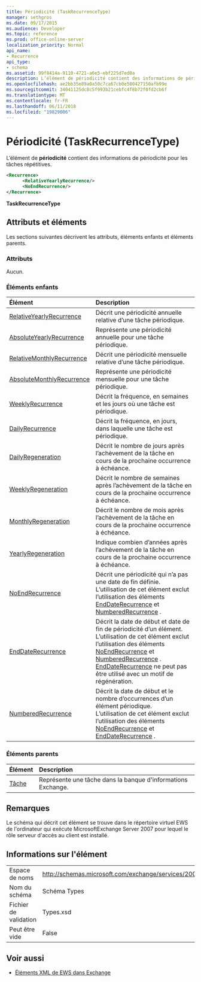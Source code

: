 ```yaml
---
title: Périodicité (TaskRecurrenceType)
manager: sethgros
ms.date: 09/17/2015
ms.audience: Developer
ms.topic: reference
ms.prod: office-online-server
localization_priority: Normal
api_name:
- Recurrence
api_type:
- schema
ms.assetid: 99f8414a-9110-4721-a6e5-ebf225d7ed0a
description: L’élément de périodicité contient des informations de périodicité pour les tâches répétitives.
ms.openlocfilehash: ae2bb35e89a0a50c7ca67cb0e580427150afb99e
ms.sourcegitcommit: 34041125dc8c5f993b21cebfc4f8b72f0fd2cb6f
ms.translationtype: MT
ms.contentlocale: fr-FR
ms.lasthandoff: 06/11/2018
ms.locfileid: "19829006"
---
```

# <a name="recurrence-taskrecurrencetype"></a>Périodicité (TaskRecurrenceType)

L’élément de **périodicité** contient des informations de périodicité pour les tâches répétitives. 
  
```xml
<Recurrence>
      <RelativeYearlyRecurrence/>
      <NoEndRecurrence/>
</Recurrence>
```

 **TaskRecurrenceType**
## <a name="attributes-and-elements"></a>Attributs et éléments

Les sections suivantes décrivent les attributs, éléments enfants et éléments parents.
  
### <a name="attributes"></a>Attributs

Aucun.
  
### <a name="child-elements"></a>Éléments enfants

|**Élément**|**Description**|
|:-----|:-----|
|[RelativeYearlyRecurrence](relativeyearlyrecurrence.md) <br/> |Décrit une périodicité annuelle relative d’une tâche périodique.  <br/> |
|[AbsoluteYearlyRecurrence](absoluteyearlyrecurrence.md) <br/> |Représente une périodicité annuelle pour une tâche périodique.  <br/> |
|[RelativeMonthlyRecurrence](relativemonthlyrecurrence.md) <br/> |Décrit une périodicité mensuelle relative d’une tâche périodique.  <br/> |
|[AbsoluteMonthlyRecurrence](absolutemonthlyrecurrence.md) <br/> |Représente une périodicité mensuelle pour une tâche périodique.  <br/> |
|[WeeklyRecurrence](weeklyrecurrence.md) <br/> |Décrit la fréquence, en semaines et les jours où une tâche est périodique.  <br/> |
|[DailyRecurrence](dailyrecurrence.md) <br/> |Décrit la fréquence, en jours, dans laquelle une tâche est périodique.  <br/> |
|[DailyRegeneration](dailyregeneration.md) <br/> |Décrit le nombre de jours après l’achèvement de la tâche en cours de la prochaine occurrence à échéance.  <br/> |
|[WeeklyRegeneration](weeklyregeneration.md) <br/> |Décrit le nombre de semaines après l’achèvement de la tâche en cours de la prochaine occurrence à échéance.  <br/> |
|[MonthlyRegeneration](monthlyregeneration.md) <br/> |Décrit le nombre de mois après l’achèvement de la tâche en cours de la prochaine occurrence à échéance.  <br/> |
|[YearlyRegeneration](yearlyregeneration.md) <br/> |Indique combien d’années après l’achèvement de la tâche en cours de la prochaine occurrence à échéance.  <br/> |
|[NoEndRecurrence](noendrecurrence.md) <br/> |Décrit une périodicité qui n’a pas une date de fin définie.  <br/> L’utilisation de cet élément exclut l’utilisation des éléments [EndDateRecurrence](enddaterecurrence.md) et [NumberedRecurrence](numberedrecurrence.md) .  <br/> |
|[EndDateRecurrence](enddaterecurrence.md) <br/> |Décrit la date de début et date de fin de périodicité d’un élément.  <br/> L’utilisation de cet élément exclut l’utilisation des éléments [NoEndRecurrence](noendrecurrence.md) et [NumberedRecurrence](numberedrecurrence.md) .  <br/> [EndDateRecurrence](enddaterecurrence.md) ne peut pas être utilisé avec un motif de régénération.  <br/> |
|[NumberedRecurrence](numberedrecurrence.md) <br/> |Décrit la date de début et le nombre d’occurrences d’un élément périodique.  <br/> L’utilisation de cet élément exclut l’utilisation des éléments [NoEndRecurrence](noendrecurrence.md) et [EndDateRecurrence](enddaterecurrence.md) .  <br/> |
   
### <a name="parent-elements"></a>Éléments parents

|**Élément**|**Description**|
|:-----|:-----|
|[Tâche](task.md) <br/> |Représente une tâche dans la banque d'informations Exchange.  <br/> |
   
## <a name="remarks"></a>Remarques

Le schéma qui décrit cet élément se trouve dans le répertoire virtuel EWS de l'ordinateur qui exécute MicrosoftExchange Server 2007 pour lequel le rôle serveur d'accès au client est installé.
  
## <a name="element-information"></a>Informations sur l'élément

|||
|:-----|:-----|
|Espace de noms  <br/> |http://schemas.microsoft.com/exchange/services/2006/types  <br/> |
|Nom du schéma  <br/> |Schéma Types  <br/> |
|Fichier de validation  <br/> |Types.xsd  <br/> |
|Peut être vide  <br/> |False  <br/> |
   
## <a name="see-also"></a>Voir aussi



- [Éléments XML de EWS dans Exchange](ews-xml-elements-in-exchange.md)

